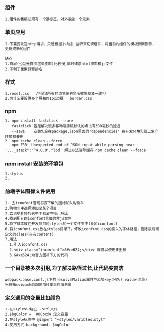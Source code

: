### 组件
    1.组件的模板必须有一个跟标签，对外暴露一个元素

### 单页应用
    1.不需要发送http请求，只是根据js动态 监听来切换组件，将当前的组件的模板页面删除，更新成新的组件
    
    缺点
    1.首屏(也就是首次渲染页面)比较慢,同时请求html页面和js文件
    2.不利于搜索引擎排名
    
   
### 样式
    1.reset.css   /*保证所有的浏览器的显示效果基本一致*/  
    2.为什么要设置多个屏幕的1px边框   border.css
                
### npm
    1. npm install fastclick --save
       fastclick 包是解决很多移动端手机默认的点击有300毫秒的延迟
       --save    安装包会在package.json里面的"dependencies" 在开发环境和线上生产环境都要用
    2. npm cache clean --force  
       npm ERR! Unexpected end of JSON input while parsing near '..._stack":"^4.0.0","lod' 解决方法清除缓存 npm cache clean --force  

### npm install 安装的环境包
    1.stylus
    2.
    
### 前端字体图标文件使用
    1. 去iconfont官网将要下载的图标加入购物车
    2.购物车中选择添加至某个项目
    3.去该项目的列表中下载至本地，解压
    4.找到所有的iconfont前缀的非js文件 
    5.将字体库放在开发项目的styles的一个文件夹中(比如iconfont) 
    6.将iconfont.css放在styles目录下，修改iconfont.css的引入的字体路径，删除最后面定义的class(带有content)
    7.用法
      1.引人iconfont.css
      2.<div class="inconfont">&#xe624;</div> 就可以使用该图标
      3.&#xe624;为官方图标下方的代码
   
### 一个目录被多次引用,为了解决路径过长,让代码变简洁
    webpack.base.conf.js下的resolve的alias属性中添加key(别名) value(目录)
    当修改webpack的配置项时要重启服务器

### 定义通用的变量比如颜色
    1.在styles中建立 .styl文件
    2.$bgColor =  #00bcd4 定义变量
    3.在style标签中 @import "~styles/varibles.styl"
    4.使用方式 background: $bgColor
    
    
